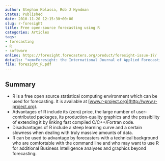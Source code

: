 ```yaml
---
author: Stephan Kolassa, Rob J Hyndman
Status: Published
date: 2010-11-20 12:15:30+00:00
slug: r-foresight
title: Free open-source forecasting using R
categories: Articles
tags:
- forecasting
- R
- software
online: https://foresight.forecasters.org/product/foresight-issue-17/
details: "<em>Foresight: the International Journal of Applied Forecasting</em> <b>17</b>, 19-24"
file: foresight_R.pdf
---
```


## Summary

 * R is a free open source statistical computing environment which can be used for forecasting. It is available at [www.r-project.org](http://www.r-project.org).
 * Advantages of R include its (zero) price, the large number of user-contributed packages, its production-quality graphics and the possibility of extending it by linking fast compiled C/C++/Fortran code.
 * Disadvantages of R include a steep learning curve and a certain slowness when dealing with truly massive amounts of data.
 * R can be used to advantage by forecasters with a technical background who are comfortable with the command line and who may want to use R for additional Business Intelligence analyses and graphics beyond forecasting.
